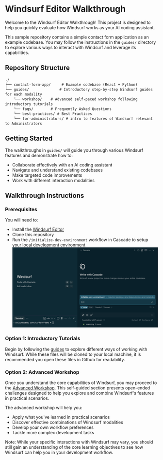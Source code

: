 # Windsurf Editor Walkthrough

Welcome to the Windsurf Editor Walkthrough! This project is designed to help you quickly evaluate how Windsurf works as your AI coding assistant.

This sample repository contains a simple contact form application as an example codebase. You may follow the instructions in the `guides/` directory to explore various ways to interact with Windsurf and leverage its capabilities.

## Repository Structure

```
./
├── contact-form-app/     # Example codebase (React + Python)
└── guides/              # Introductory step-by-step Windsurf guides for each modality
    └── workshop/    # Advanced self-paced workshop following introductory tutorials
    └── faqs/        # Frequently Asked Questions
    └── best-practices/ # Best Practices
    └── for-administrators/ # intro to features of Windsurf relevant to Administrators
```

## Getting Started

The walkthroughs in `guides/` will guide you through various Windsurf features and demonstrate how to:
- Collaborate effectively with an AI coding assistant
- Navigate and understand existing codebases
- Make targeted code improvements
- Work with different interaction modalities

## Walkthrough Instructions
### Prerequisites
You will need to:
- Install the [Windsurf Editor](https://windsurf.com/download)
- Clone this repository
- Run the `/initialize-dev-environment` workflow in Cascade to setup your local development environment
![Initialize Dev Environment](guides/assets/initialize.png)


### Option 1: Introductory Tutorials

Begin by following the [guides](/guides) to explore different ways of working with Windsurf. While these files will be cloned to your local machine, it is recommended you open these files in Github for readability.

### Option 2: Advanced Workshop

Once you understand the core capabilities of Windsurf, you may proceed to the [Advanced Workshop](guides/workshop/README.md). This self-guided section presents open-ended challenges designed to help you explore and combine Windsurf's features in practical scenarios.

The advanced workshop will help you:
- Apply what you've learned in practical scenarios
- Discover effective combinations of Windsurf modalities
- Develop your own workflow preferences
- Tackle more complex development tasks

Note: While your specific interactions with Windsurf may vary, you should still gain an understanding of the core learning objectives to see how Windsurf can help you in your development workflow.
